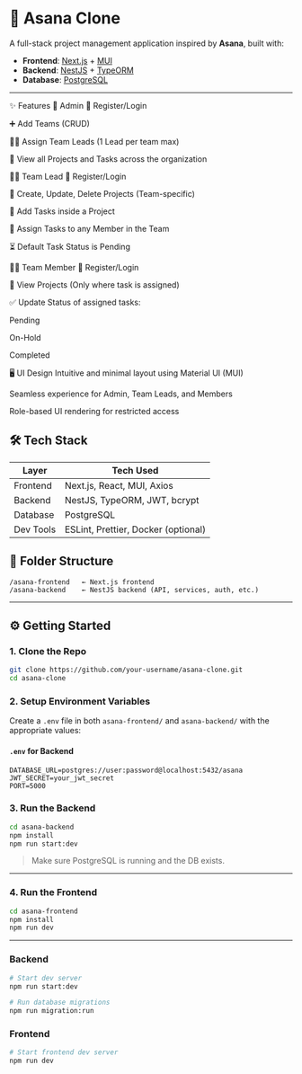 # 🧠 Asana Clone

A full-stack project management application inspired by **Asana**, built with:

* **Frontend**: [Next.js](https://nextjs.org/) + [MUI](https://mui.com/)
* **Backend**: [NestJS](https://nestjs.com/) + [TypeORM](https://typeorm.io/)
* **Database**: [PostgreSQL](https://www.postgresql.org/)

---

✨ Features
👑 Admin
🔐 Register/Login

➕ Add Teams (CRUD)

👨‍💼 Assign Team Leads (1 Lead per team max)

👀 View all Projects and Tasks across the organization

🧑‍💼 Team Lead
🔐 Register/Login

📁 Create, Update, Delete Projects (Team-specific)

📝 Add Tasks inside a Project

👤 Assign Tasks to any Member in the Team

⏳ Default Task Status is Pending

👨‍🔧 Team Member
🔐 Register/Login

📂 View Projects (Only where task is assigned)

✅ Update Status of assigned tasks:

Pending

On-Hold

Completed

🖥️ UI Design
Intuitive and minimal layout using Material UI (MUI)

Seamless experience for Admin, Team Leads, and Members

Role-based UI rendering for restricted access


## 🛠️ Tech Stack

| Layer     | Tech Used                           |
| --------- | ----------------------------------- |
| Frontend  | Next.js, React, MUI, Axios          |
| Backend   | NestJS, TypeORM, JWT, bcrypt        |
| Database  | PostgreSQL                          |
| Dev Tools | ESLint, Prettier, Docker (optional) |



## 📁 Folder Structure

```
/asana-frontend   ← Next.js frontend
/asana-backend    ← NestJS backend (API, services, auth, etc.)
```

---

## ⚙️ Getting Started

### 1. Clone the Repo

```bash
git clone https://github.com/your-username/asana-clone.git
cd asana-clone
```

### 2. Setup Environment Variables

Create a `.env` file in both `asana-frontend/` and `asana-backend/` with the appropriate values:

#### `.env` for Backend

```env
DATABASE_URL=postgres://user:password@localhost:5432/asana
JWT_SECRET=your_jwt_secret
PORT=5000
```


### 3. Run the Backend

```bash
cd asana-backend
npm install
npm run start:dev
```

> Make sure PostgreSQL is running and the DB exists.

---

### 4. Run the Frontend

```bash
cd asana-frontend
npm install
npm run dev
```

---

### Backend

```bash
# Start dev server
npm run start:dev

# Run database migrations
npm run migration:run
```

### Frontend

```bash
# Start frontend dev server
npm run dev
```
